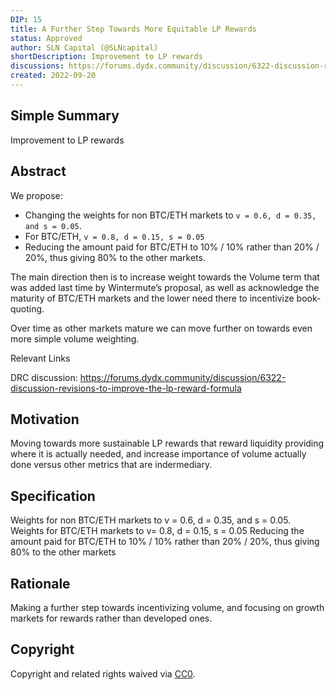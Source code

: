 ```yaml
---
DIP: 15
title: A Further Step Towards More Equitable LP Rewards
status: Approved
author: SLN Capital (@SLNcapital)
shortDescription: Improvement to LP rewards
discussions: https://forums.dydx.community/discussion/6322-discussion-revisions-to-improve-the-lp-reward-formula
created: 2022-09-20
---
```


## Simple Summary

Improvement to LP rewards

## Abstract

We propose:

- Changing the weights for non BTC/ETH markets to `v = 0.6, d = 0.35, and s = 0.05`. 
- For BTC/ETH, `v = 0.8, d = 0.15, s = 0.05` 
- Reducing the amount paid for BTC/ETH to 10% / 10% rather than 20% / 20%, thus giving 80% to the other markets.

The main direction then is to increase weight towards the Volume term that was added last time by Wintermute’s proposal, as well as acknowledge the maturity of BTC/ETH markets and the lower need there to incentivize book-quoting.

Over time as other markets mature we can move further on towards even more simple volume weighting.

Relevant Links

DRC discussion: https://forums.dydx.community/discussion/6322-discussion-revisions-to-improve-the-lp-reward-formula

## Motivation

Moving towards more sustainable LP rewards that reward liquidity providing where it is actually needed, and increase importance of volume actually done versus other metrics that are indermediary.

## Specification

Weights for non BTC/ETH markets to v = 0.6, d = 0.35, and s = 0.05.
Weights for BTC/ETH markets to v= 0.8, d = 0.15, s = 0.05 
Reducing the amount paid for BTC/ETH to 10% / 10% rather than 20% / 20%, thus giving 80% to the other markets

## Rationale

Making a further step towards incentivizing volume, and focusing on growth markets for rewards rather than developed ones.

## Copyright

Copyright and related rights waived via [CC0](https://creativecommons.org/publicdomain/zero/1.0/).
